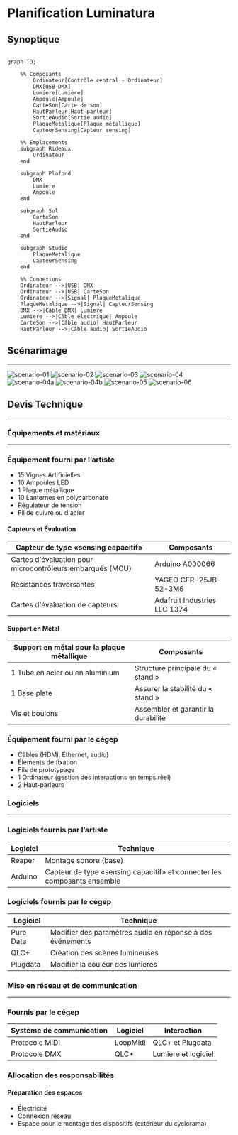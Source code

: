 # Planification Luminatura

## Synoptique
```mermaid

graph TD;

    %% Composants
        Ordinateur[Contrôle central - Ordinateur]
        DMX[USB DMX]
        Lumiere[Lumière]
        Ampoule[Ampoule]
        CarteSon[Carte de son]
        HautParleur[Haut-parleur]
        SortieAudio[Sortie audio]
        PlaqueMetalique[Plaque métallique]
        CapteurSensing[Capteur sensing]

    %% Emplacements
    subgraph Rideaux
        Ordinateur
    end

    subgraph Plafond
        DMX
        Lumiere
        Ampoule
    end

    subgraph Sol
        CarteSon
        HautParleur
        SortieAudio
    end

    subgraph Studio
        PlaqueMetalique
        CapteurSensing
    end

    %% Connexions
    Ordinateur -->|USB| DMX
    Ordinateur -->|USB| CarteSon
    Ordinateur -->|Signal| PlaqueMetalique
    PlaqueMetalique -->|Signal| CapteurSensing
    DMX -->|Câble DMX| Lumiere
    Lumiere -->|Câble électrique| Ampoule
    CarteSon -->|Câble audio| HautParleur
    HautParleur -->|Câble audio| SortieAudio

```

## Scénarimage
---
![scenario-01](https://github.com/user-attachments/assets/d41d4dce-4b6a-4922-97ff-12884e7b8079) ![scenario-02](https://github.com/user-attachments/assets/d72a3d0d-e8c1-4bf6-8a8d-80d27c868063)
![scenario-03](https://github.com/user-attachments/assets/eae70c4e-f6a7-4944-8863-c7126459fb40) ![scenario-04](https://github.com/user-attachments/assets/d50373c7-be7c-4c39-bb6c-e9024a0f8159)
![scenario-04a](https://github.com/user-attachments/assets/2e0a0d2e-1b04-467d-8c49-f1acf2bee7f8) ![scenario-04b](https://github.com/user-attachments/assets/82d4bab8-3c75-4102-bcc8-095d7487d53e)
![scenario-05](https://github.com/user-attachments/assets/801095f6-4f3d-4782-905f-caee951f0b83) ![scenario-06](https://github.com/user-attachments/assets/fcc12c72-bfbe-4a13-90ab-e313f6e03afa)

## Devis Technique
---
### Équipements et matériaux
---
### Équipement fourni par l’artiste

- 15 Vignes Artificielles
- 10 Ampoules LED 
- 1 Plaque métallique 
- 10 Lanternes en polycarbonate
- Régulateur de tension
- Fil de cuivre ou d'acier

#### Capteurs et Évaluation

| Capteur de type «sensing capacitif»                       | Composants                   |
| --------------------------------------------------------- | ---------------------------- |
| Cartes d'évaluation pour microcontrôleurs embarqués (MCU) | Arduino A000066              |
| Résistances traversantes                                  | YAGEO CFR-25JB-52-3M6        |
| Cartes d'évaluation de capteurs                           | Adafruit Industries LLC 1374 |

#### Support en Métal

| Support en métal pour la plaque métallique | Composants                          |
| ------------------------------------------ | ----------------------------------- |
| 1 Tube en acier ou en aluminium            | Structure principale du « stand »   |
| 1 Base plate                               | Assurer la stabilité du « stand »   |
| Vis et boulons                             | Assembler et garantir la durabilité |

### Équipement fourni par le cégep

- Câbles (HDMI, Ethernet, audio)
- Éléments de fixation
- Fils de prototypage
- 1 Ordinateur (gestion des interactions en temps réel)
- 2 Haut-parleurs

### Logiciels
---
### Logiciels fournis par l’artiste
  
| Logiciel | Technique                                                                |
| -------- | ------------------------------------------------------------------------ |
| Reaper   | Montage sonore (base)                                                    |
| Arduino  | Capteur de type «sensing capacitif» et connecter les composants ensemble |

### Logiciels fournis par le cégep

| Logiciel  | Technique                                                 |
| --------- | --------------------------------------------------------- |
| Pure Data | Modifier des paramètres audio en réponse à des événements |
| QLC+      | Création des scènes lumineuses                            |
| Plugdata  | Modifier la couleur des lumières                          |

### Mise en réseau et de communication
---
### Fournis par le cégep

| Système de communication | Logiciel | Interaction         |
| ------------------------ | -------- | ------------------- |
| Protocole MIDI           | LoopMidi | QLC+ et Plugdata    |
| Protocole DMX            | QLC+     | Lumiere et logiciel |

### Allocation des responsabilités
#### Préparation des espaces

* Électricité
* Connexion réseau
* Espace pour le montage des dispositifs (extérieur du cyclorama)
